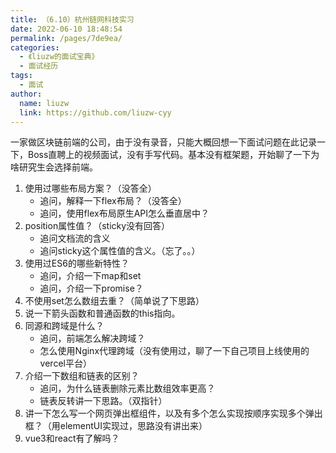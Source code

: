```yaml
---
title: （6.10）杭州链网科技实习
date: 2022-06-10 18:48:54
permalink: /pages/7de9ea/
categories:
  - 《liuzw的面试宝典》
  - 面试经历
tags:
  - 面试
author:
  name: liuzw
  link: https://github.com/liuzw-cyy
---
```

一家做区块链前端的公司，由于没有录音，只能大概回想一下面试问题在此记录一下，Boss直聘上的视频面试，没有手写代码。基本没有框架题，开始聊了一下为啥研究生会选择前端。
1. 使用过哪些布局方案？（没答全）
   * 追问，解释一下flex布局？（没答全）
   * 追问，使用flex布局原生API怎么垂直居中？
2. position属性值？（sticky没有回答）
   * 追问文档流的含义
   * 追问sticky这个属性值的含义。（忘了。。）
3. 使用过ES6的哪些新特性？
   * 追问，介绍一下map和set
   * 追问，介绍一下promise？
4. 不使用set怎么数组去重？（简单说了下思路）
5. 说一下箭头函数和普通函数的this指向。
6. 同源和跨域是什么？
   * 追问，前端怎么解决跨域？
   * 怎么使用Nginx代理跨域（没有使用过，聊了一下自己项目上线使用的vercel平台）
7. 介绍一下数组和链表的区别？
   * 追问，为什么链表删除元素比数组效率更高？
   * 链表反转讲一下思路。（双指针）
8. 讲一下怎么写一个网页弹出框组件，以及有多个怎么实现按顺序实现多个弹出框？（用elementUI实现过，思路没有讲出来）
9.  vue3和react有了解吗？
